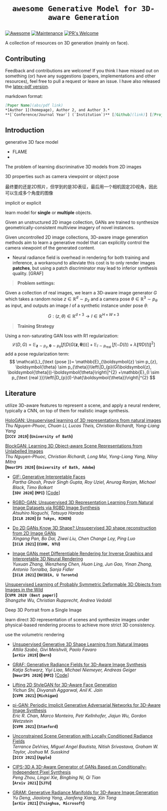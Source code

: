 # <p align=center>`awesome Generative Model for 3D-aware Generation`</p>

[![Awesome](https://cdn.rawgit.com/sindresorhus/awesome/d7305f38d29fed78fa85652e3a63e154dd8e8829/media/badge.svg)](https://github.com/sindresorhus/awesome)
[![Maintenance](https://img.shields.io/badge/Maintained%3F-yes-green.svg)](https://GitHub.com/Naereen/StrapDown.js/graphs/commit-activity)
[![PR's Welcome](https://img.shields.io/badge/PRs-welcome-brightgreen.svg?style=flat)](http://makeapullrequest.com) 

A collection of resources on 3D generation (mainly on face).



## Contributing

Feedback and contributions are welcome! If you think I have missed out on something (or) have any suggestions (papers, implementations and other resources), feel free to pull a request or leave an issue. I have also released the [latex-pdf version](). 

markdown format:

``` markdown
[Paper Name](abs/pdf link)  
*[Author 1](homepage), Author 2, and Author 3.*  
**[`Conference/Journal Year`] (`Institution`)** [[Github](link)] [[Project](link)]
```



## Introduction

generative 3D face model

- FLAME
- 

The problem of learning discriminative 3D models from 2D images

3D properties such as camera viewpoint or object pose

最终要的还是2D照片，但学到的是3D表征，最后用一个相机固定2D视角，因此可以生成多个角度的图像

implicit or explicit

learn model for **single** or **multiple** objects.





Given an unstructured 2D image collection, GANs are trained to synthesize geometrically-consistent multiview imagery of novel instances. 

Given uncontrolled 2D image collections, 3D-aware image generation methods aim to learn a generative model that can explicitly control the camera viewpoint of the generated content.





- Neural radiance field is overhead in rendering for both training and inference, a workaround to alleviate this cost is to only render images **patches**, but using a patch discriminator may lead to inferior synthesis quality. [GRAF]





> **Problem settings:**

Given a collection of real images, we learn a 3D-aware image generator $G$ which takes a random noise $z \in \mathbb{R}^d \sim p_z$ and a camera pose $\theta \in \mathbb{R}^3 \sim p_{\theta}$ as input, and outputs an image $I$ of a synthetic instance under pose $\theta$:

$$
G: (z, \theta) \in \mathbb{R}^{d+3} \rightarrow I \in \mathbb{R}^{H \times W \times 3}
$$

> **Training Strategy**

Using a non-saturating GAN loss with R1 regularization:
$$
\mathcal{L}(D, G)=\mathbb{E}_{\boldsymbol{z} \sim p_{z}, \boldsymbol{\theta} \sim p_{\theta}}[f(D(G(\boldsymbol{z}, \boldsymbol{\theta})))] +\mathbb{E}_{I \sim p_{\text {real }}}\left[f(-D(I))+\lambda\|\nabla D(I)\|^{2}\right]
$$
add a pose regularization term:
$$
\mathcal{L}_{\text {pose }}= \mathbb{E}_{\boldsymbol{z} \sim p_{z}, \boldsymbol{\theta} \sim p_{\theta}}\left\|D_{p}(G(\boldsymbol{z}, \boldsymbol{\theta}))-\boldsymbol{\theta}\right\|^{2} +\mathbb{E}_{I \sim p_{\text {real }}}\left\|D_{p}(I)-\hat{\boldsymbol{\theta}}\right\|^{2}
$$







## Literature

utilize 3D-aware features to represent a scene, and apply a neural renderer, typically a CNN, on top of them for realistic image synthesis.



[HoloGAN: Unsupervised learning of 3D representations from natural images](https://arxiv.org/pdf/1904.01326.pdf)  
*Thu Nguyen-Phuoc, Chuan Li, Lucas Theis, Christian Richardt, Yong-Liang Yang*  
**[`ICCV 2019`] (`University of Bath`)**

[BlockGAN: Learning 3D Object-aware Scene Representations from Unlabelled Images](https://arxiv.org/pdf/2002.08988.pdf)  
*Thu Nguyen-Phuoc, Christian Richardt, Long Mai, Yong-Liang Yang, Niloy Mitra*  
**[`NeurIPS 2020`] (`University of Bath, Adobe`)**



- [GIF: Generative Interpretable Faces](https://arxiv.org/pdf/2009.00149.pdf)  
  *Partha Ghosh, Pravir Singh Gupta, Roy Uziel, Anurag Ranjan, Michael Black, Timo Bolkart*  
  **[`3DV 2020`] (`MPI`)** [[Code](https://github.com/ParthaEth/GIF)]

- [RGBD-GAN: Unsupervised 3D Representation Learning From Natural Image Datasets via RGBD Image Synthesis](https://arxiv.org/pdf/1909.12573.pdf)  
  *Atsuhiro Noguchi, Tatsuya Harada*  
  **[`ICLR 2020`] (`U Tokyo, RIKEN`)**  
  
- [Do 2D GANs Know 3D Shape? Unsupervised 3D shape reconstruction from 2D Image GANs](https://arxiv.org/pdf/2011.00844.pdf)  
  *Xingang Pan, Bo Dai, Ziwei Liu, Chen Change Loy, Ping Luo*  
  **[`ICLR 2021`] (`CUHK, NTU`)**  

- [Image GANs meet Differentiable Rendering for Inverse Graphics and Interpretable 3D Neural Rendering](https://arxiv.org/pdf/2010.09125.pdf)  
  *Yuxuan Zhang, Wenzheng Chen, Huan Ling, Jun Gao, Yinan Zhang, Antonio Torralba, Sanja Fidler*  
  **[`ICLR 2021`] (`NVIDIA, U Toronto`)**  

[Unsupervised Learning of Probably Symmetric Deformable 3D Objects from Images in the Wild](https://arxiv.org/abs/1911.11130)  
**[`CVPR 2020 (Best paper)`]**  
*Shangzhe Wu, Christian Rupprecht, Andrea Vedaldi*







Deep 3D Portrait from a Single Image



learn direct 3D representation of scenes and synthesize images under physical-based rendering process to achieve more strict 3D consistency.

use the volumetric rendering



- [Unsupervised Generative 3D Shape Learning from Natural Images](https://arxiv.org/pdf/1910.00287.pdf)  
  *Attila Szabó, Givi Meishvili, Paolo Favaro*  
  **[`arXiv 2019`] (`Bern`)**
- [GRAF: Generative Radiance Fields for 3D-Aware Image Synthesis](https://arxiv.org/pdf/2007.02442.pdf)  
  *Katja Schwarz, Yiyi Liao, Michael Niemeyer, Andreas Geiger*  
  **[`NeurIPS 2020`] (`MPI`)** [[Code](https://github.com/autonomousvision/graf)]
- [Lifting 2D StyleGAN for 3D-Aware Face Generation](https://arxiv.org/pdf/2011.13126.pdf)  
  *Yichun Shi, Divyansh Aggarwal, Anil K. Jain*  
  **[`CVPR 2021`] (`Michigan`)**
- [pi-GAN: Periodic Implicit Generative Adversarial Networks for 3D-Aware Image Synthesis](https://arxiv.org/pdf/2012.00926.pdf)  
  *Eric R. Chan, Marco Monteiro, Petr Kellnhofer, Jiajun Wu, Gordon Wetzstein*  
  **[`CVPR 2021`] (`Stanford`)**
- [Unconstrained Scene Generation with Locally Conditioned Radiance Fields](https://arxiv.org/pdf/2104.00670.pdf)  
  *Terrance DeVries, Miguel Angel Bautista, Nitish Srivastava, Graham W. Taylor, Joshua M. Susskind*  
  **[`ICCV 2021`] (`Apple`)**
- [CIPS-3D A 3D-Aware Generator of GANs Based on Conditionally-Independent Pixel Synthesis](https://arxiv.org/pdf/2110.09788.pdf)  
  *Peng Zhou, Lingxi Xie, Bingbing Ni, Qi Tian*  
  **[`Arxiv 2021`] [`SJTU`]**

- [GRAM: Generative Radiance Manifolds for 3D-Aware Image Generation](https://arxiv.org/pdf/2112.08867.pdf)  
  *Yu Deng, Jiaolong Yang, Jianfeng Xiang, Xin Tong*  
  **[`arXiv 2021`] (`Tsinghua, Microsoft`)**








